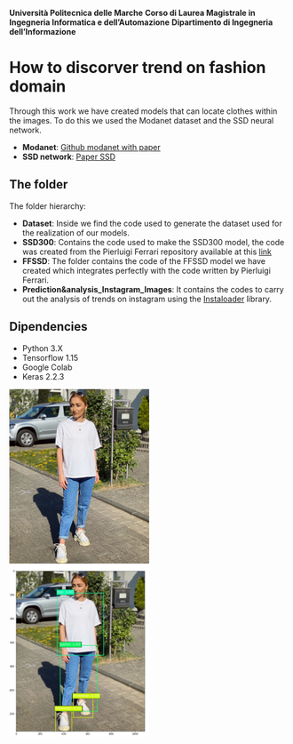 **Università Politecnica delle Marche**
**Corso di Laurea Magistrale in Ingegneria Informatica e dell’Automazione**
**Dipartimento di Ingegneria dell’Informazione**



# How to discorver trend on fashion domain
  
Through this work we have created models that can locate clothes within the images. To do this we used the Modanet dataset and the SSD neural network.

 - **Modanet**: [Github modanet with paper](https://github.com/eBay/modanet)
 - **SSD network**: [Paper SSD](https://arxiv.org/abs/1512.02325)

## The folder

The folder hierarchy:

 - **Dataset**:   Inside we find the code used to generate the dataset used for the realization of our models.
 - **SSD300**: Contains the code used to make the SSD300 model, the code was created from the Pierluigi Ferrari repository available at this [link](https://github.com/pierluigiferrari/ssd_keras)
 - **FFSSD**:   The folder contains the code of the FFSSD model we have created which integrates perfectly with the code written by Pierluigi Ferrari.
 - **Prediction&analysis_Instagram_Images**:   It contains the codes to carry out the analysis of trends on instagram using the [Instaloader](https://instaloader.github.io/) library.

## Dipendencies

 - Python 3.X
 - Tensorflow 1.15
 - Google Colab
 - Keras 2.2.3


<img src="https://github.com/BlackeWhite/SSD_Modanet/blob/master/Examples/2020-06-23_17-31-49_UTC.jpg" width="50%">
<img src="https://github.com/BlackeWhite/SSD_Modanet/blob/master/Examples/Cattura.PNG" width="50%">
